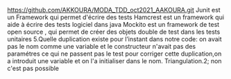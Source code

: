 https://github.com/AKKOURA/MODA_TDD_oct2021_AAKOURA.git
Junit est un Framework qui permet d'écrire des tests
Hamcrest  est un framework qui  aide à écrire des tests logiciel dans java
Mockito est un framework de test open source , qui permet de créer des objets double de test dans les tests unitaires
5.Quelle duplication existe pour l’instant dans notre code: on avait pas le nom comme une variable et le constructeur n'avait pas des paramétres ce qui ne passent pas le test 
pour corriger cette duplication,on a introduit une variable et on l'a initialiser dans le nom.
Triangulation.2; non c'est pas possible 



